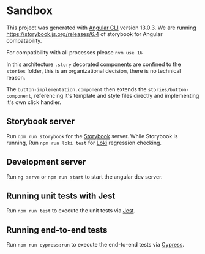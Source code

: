 # Sandbox

This project was generated with [Angular CLI](https://github.com/angular/angular-cli) version 13.0.3.
We are running https://storybook.js.org/releases/6.4 of storybook for Angular compatability.

For compatibility with all processes please `nvm use 16`

In this architecture `.story` decorated components are confined to the `stories` folder, this is an organizational decision, there is no technical reason.



The `button-implementation.component` then extends the `stories/button-component`, referencing it's template and style files directly and implementing it's own click handler.

## Storybook server

Run `npm run storybook` for the [Storybook](https://storybook.js.org/) server.
While Storybook is running, Run `npm run loki test` for [Loki](https://loki.js.org/) regression checking.

## Development server

Run `ng serve` or `npm run start` to start the angular dev server.

## Running unit tests with Jest

Run `npm run test` to execute the unit tests via [Jest](https://jestjs.io/).

## Running end-to-end tests

Run `npm run cypress:run` to execute the end-to-end tests via [Cypress](https://www.cypress.io/).

